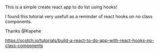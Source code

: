 This is a simple create react app to do list using hooks! 

I found this tutorial very usefull as a reminder of react hooks on no class components. 

Thanks @Kapehe

https://scotch.io/tutorials/build-a-react-to-do-app-with-react-hooks-no-class-components